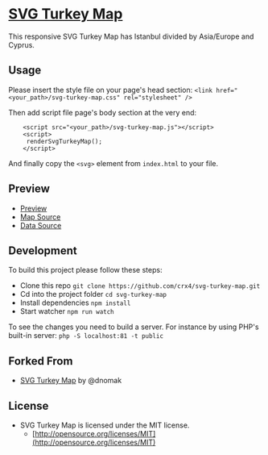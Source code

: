 # [SVG Turkey Map](https://crx4.github.io/svg-turkey-map/public/)

This responsive SVG Turkey Map has Istanbul divided by Asia/Europe and Cyprus. 

## Usage
Please insert the style file on your page's head section:
```<link href="<your_path>/svg-turkey-map.css" rel="stylesheet" />```


Then add script file page's body section at the very end:
```
    <script src="<your_path>/svg-turkey-map.js"></script>
    <script>
     renderSvgTurkeyMap();
    </script>
```

And finally copy the `<svg>` element from `index.html` to your file.


 
## Preview
 - [Preview](https://crx4.github.io/svg-turkey-map/public/)
 - [Map Source](https://commons.wikimedia.org/wiki/File:Turkey_provinces_blank_gray.svg)
 - [Data Source](https://en.wikipedia.org/wiki/Provinces_of_Turkey#Codes)
 
## Development
To build this project please follow these steps:
 - Clone this repo `git clone https://github.com/crx4/svg-turkey-map.git`
 - Cd into the project folder `cd svg-turkey-map`
 - Install dependencies `npm install`
 - Start watcher `npm run watch`
 
 To see the changes you need to build a server. For instance by using PHP's 
 built-in server: `php -S localhost:81 -t public`
 
## Forked From
 - [SVG Turkey Map](https://github.com/dnomak/svg-turkiye-haritasi) by @dnomak

## License
- SVG Turkey Map is licensed under the MIT license.
  - [http://opensource.org/licenses/MIT](http://opensource.org/licenses/MIT)
